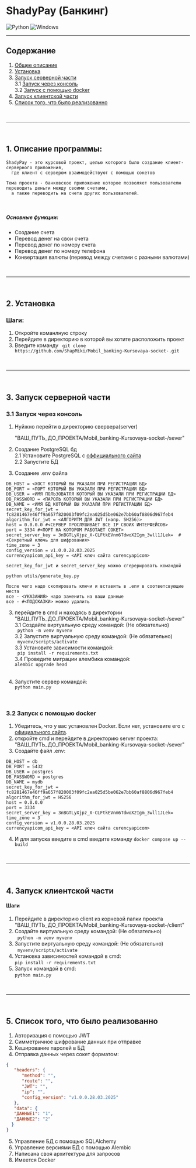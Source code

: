 ShadyPay (Банкинг)
===


![Python](https://img.shields.io/badge/python-3670A0?style=for-the-badge&logo=python&logoColor=ffdd54)  ![Windows](https://img.shields.io/badge/Windows-0078D6?style=for-the-badge&logo=windows&logoColor=white)


---


## Содержание

1. [Общее описание][glob]
2. [Установка][install]
3. [Запуск серверной части][run_server]<br>
   3.1 [Запуск через консоль][run_server_cmd] <br>
   3.2 [Запуск с помощью docker][run_server_docker] <br>
4. [Запуск клиентской части][run_client] <br>
5. [Список того, что было реализованно][about]
<br>

---

<br>

[glob]: +

## 1. Описание программы:
   

    ShadyPay - это курсовой проект, целью которого было создание клиент-серверного приложения, 
      где клиент с сервером взаимодействуют с помощью сокетов
   
    Тема проекта - банковское приложение которое позволяет пользователю переводить деньги между своими счетами, 
      а также переводить на счета других пользователей.

<br>

##### Основные функции:

* Создание счета
* Перевод денег на свои счета
* Перевод денег по номеру счета
* Перевод денег по номеру телефона
* Конвертация валюты (перевод между счетами с разными валютами)


<br>

---

<br>

[install]: +
## 2. Установка 
   
### Шаги:
1.  Откройте команлную строку
2. Перейдите в директорию в которой вы хотите расположить проект
3. Введите команду ``` git clone https://github.com/ShapMiki/Mobil_banking-Kursovaya-socket-.git```

<br>

---

<br>

[run_server]: +
## 3. Запуск серверной части 


[run_server_cmd]: +
### 3.1 Запуск через консоль

1. Нуйжно перейти в директорию свервера(server)

    
    "ВАШ_ПУТЬ_ДО_ПРОЕКТА/Mobil_banking-Kursovaya-socket-/sever"

2. Создание PostgreSQL бд <br>
   2.1 Установите PostgreSQL с [оффициального сайта](https://www.postgresql.org/download/) <br>
   2.2 Запустите БД

2. Создание .env файла

```
DB_HOST = <ХОСТ КОТОРЫЙ ВЫ УКАЗАЛИ ПРИ РЕГИСТРАЦИИ БД>
DB_PORT = <ПОРТ КОТОРЫЙ ВЫ УКАЗАЛИ ПРИ РЕГИСТРАЦИИ БД>
DB_USER = <ИМЯ ПОЛЬЗОВАТЛЯ КОТОРЫЙ ВЫ УКАЗАЛИ ПРИ РЕГИСТРАЦИИ БД>
DB_PASSWORD = <ПАРОЛЬ КОТОРЫЙ ВЫ УКАЗАЛИ ПРИ РЕГИСТРАЦИИ БД>
DB_NAME = <ИМЯ БД КОТОРЫЙ ВЫ УКАЗАЛИ ПРИ РЕГИСТРАЦИИ БД>
secret_key_for_jwt = fc8281467e46ff9a657f820003f09fc2ea025d5be062e7bb60af8806d967feb4
algorithm_for_jwt = <АЛГОРИТМ ДЛЯ JWT (напр. SH256)>
host = 0.0.0.0 #<СЕРВЕР ПРОСЛУШИВАЕТ ВСЕ IP СВОИХ ИНТЕРФЕЙСОВ>
port = 3334 #<ПОРТ НА КОТОРОМ РАБОТАЕТ СОКЕТ>
secret_server_key = 3nBGTLyXjpz_X-CLFtkEVnm6TdwoX2Igm_3wll1JLek=  #<Секретный ключь для шифрования>
time_zone = 3
config_version = v1.0.0.28.03.2025 
currencyapicom_api_key = <API ключ сайта curencyapicom>
```
    secret_key_for_jwt и secret_server_key можно сгерерировать командой 
```python utils/generate_key.py```
     
    После чего надо скопировать ключи и вставить в .env в соответсвующие места
    все - <УКАЗАНИЯ> надо заменить на ваши данные
    все - #<ПОДСКАЗКИ> можно удалить

3. перейдите в cmd  и находясь в директории <br>
"ВАШ_ПУТЬ_ДО_ПРОЕКТА/Mobil_banking-Kursovaya-socket-/sever"<br>
   3.1 Создайте виртуальную среду командой:     (Не обязательно)<br>
   ``` python -m venv myvenv```<br>
   3.2 Запустите виртуальную среду командой:   (Не обязательно)<br>
   ``` myvenv/scripts/activate```<br>
   3.3 Установите зависимости командой: <br>
   ``` pip install -r requirements.txt```<br>
   3.4 Проведите миграции алембика командой:           <br>
   ```alembic upgrade head```<br><br>

4. Запустите сервер командой: <br>
   ```python main.py```
   
<br>

[run_server_docker]: +
### 3.2 Запуск с помощью docker

1. Убедитесь, что у вас установлен Docker. Если нет, установите его с [официального сайта](https://www.docker.com/get-started).
2. откройте cmd и перейдите в директорию server проекта:<br>
  "ВАШ_ПУТЬ_ДО_ПРОЕКТА/Mobil_banking-Kursovaya-socket-/sever"
3. Создайте файл .env: 
```
DB_HOST = db
DB_PORT = 5432
DB_USER = postgres
DB_PASSWORD = postgres
DB_NAME = mydb
secret_key_for_jwt = fc8281467e46ff9a657f820003f09fc2ea025d5be062e7bb60af8806d967feb4
algorithm_for_jwt = HS256
host = 0.0.0.0 
port = 3334
secret_server_key = 3nBGTLyXjpz_X-CLFtkEVnm6TdwoX2Igm_3wll1JLek=
time_zone = 3
config_version = v1.0.0.28.03.2025
currencyapicom_api_key = <API ключ сайта curencyapicom>
```
4. И для запуска введите в cmd введите команду ```docker compose up --build```


<br>

---

<br>

[run_client]: +
## 4. Запуск клиентской части

#### Шаги

1. Перейдите в директорию client из корневой папки проекта<br>
  "ВАШ_ПУТЬ_ДО_ПРОЕКТА/Mobil_banking-Kursovaya-socket-/client"
2. Создайте виртуальную среду командой:     (Не обязательно)<br>
   ``` python -m venv myvenv```<br>
3. Запустите виртуальную среду командой:   (Не обязательно)<br>
   ``` myvenv/scripts/activate```<br>
4. Установка зависимостей командой в cmd:<br>
```pip install -r requirements.txt```
5. Запуск командой в cmd:<br>
```python main.py```


<br>

---

<br>

[about]: +

## 5. Список того, что было реализованно

1. Авторизация с помощью JWT
2. Симметричное шифрование данных при отправке
3. Кеширование паролей в БД
4. Отправка данных через сокет форматом: 
```json
{
   "headers": {
      "method": "",
      "route": "",
      "JWT": "",
      "ip": "",
      "config_version": "v1.0.0.28.03.2025"
   },
   "data": {
   "ДАННЫЕ1": "1",
   "ДАННЫЕ2": "2"
  }
}      
```
5. Управление БД c помощью SQLAlchemy
6.  Управление версиями БД c помощью Alembic
7. Написана своя архитектура для запросов
8. Имеется Docker 


